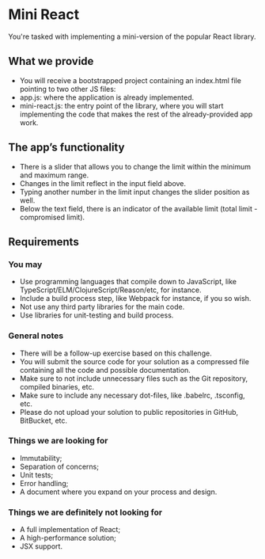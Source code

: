 # Mini React

You're tasked with implementing a mini-version of the popular React library.


## What we provide
- You will receive a bootstrapped project containing an index.html file pointing to two other JS files:
- app.js: where the application is already implemented.
- mini-react.js: the entry point of the library, where you will start implementing the code that makes the rest of the already-provided app work.


## The app’s functionality
- There is a slider that allows you to change the limit within the minimum and maximum range.
- Changes in the limit reflect in the input field above.
- Typing another number in the limit input changes the slider position as well.
- Below the text field, there is an indicator of the available limit (total limit - compromised limit).


## Requirements

### You may
- Use programming languages that compile down to JavaScript, like TypeScript/ELM/ClojureScript/Reason/etc, for instance.
- Include a build process step, like Webpack for instance, if you so wish.
- Not use any third party libraries for the main code.
- Use libraries for unit-testing and build process.


### General notes
- There will be a follow-up exercise based on this challenge.
- You will submit the source code for your solution as a compressed file containing all the code and possible documentation.
- Make sure to not include unnecessary files such as the Git repository, compiled binaries, etc.
- Make sure to include any necessary dot-files, like .babelrc, .tsconfig, etc.
- Please do not upload your solution to public repositories in GitHub, BitBucket, etc.


### Things we are looking for
- Immutability;
- Separation of concerns;
- Unit tests;
- Error handling;
- A document where you expand on your process and design.


### Things we are definitely not looking for
- A full implementation of React;
- A high-performance solution;
- JSX support.

